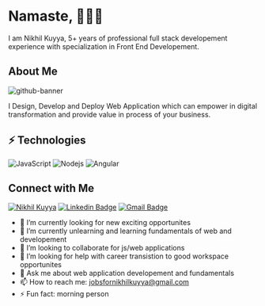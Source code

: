 # Namaste, 👨🏼‍💻
I am Nikhil Kuyya, 5+ years of professional full stack developement experience with specialization in Front End Developement.

## About Me
![github-banner](https://user-images.githubusercontent.com/22116816/185395501-8a5c4e4d-1996-4641-b2df-83120c2cde42.png)

I Design, Develop and Deploy Web Application which can empower in digital transformation and provide value in process of your business.


## ⚡ Technologies

![JavaScript](https://img.shields.io/badge/-JavaScript-black?style=flat-square&logo=javascript)
![Nodejs](https://img.shields.io/badge/-Nodejs-black?style=flat-square&logo=Node.js)
![Angular](https://img.shields.io/badge/-Angular-black?style=flat-square&logo=angular)
<!-- ![Python](https://img.shields.io/badge/-Python-black?style=flat-square&logo=Python) -->
<!-- ![React](https://img.shields.io/badge/-React-black?style=flat-square&logo=react) -->




## Connect with Me
[![Nikhil Kuyya](https://img.shields.io/twitter/follow/nikhilkuyya?label=Nikhil%20Kuyya&style=social)](https://twitter.com/NikhilKuyya)
[![Linkedin Badge](https://img.shields.io/badge/-nikhilkuyya-blue?style=flat-square&logo=Linkedin&logoColor=white&link=https://www.linkedin.com/in/nikhil-kuyya/)](https://www.linkedin.com/in/nikhil-kuyya/)
[![Gmail Badge](https://img.shields.io/badge/-jobsfornikhilkuyya@gmail.com-c14438?style=flat-square&logo=Gmail&logoColor=white&link=mailto:jobsfornikhilkuyya@gmail.com)](mailto:jobsfornikhilkuyya@gmail.com)


- 🔭 I’m currently looking for new exciting opportunites
- 🌱 I’m currently unlearning and learning fundamentals of web and developement
- 👯 I’m looking to collaborate for js/web applications
- 🤔 I’m looking for help with career transistion to good workspace opportunites
- 💬 Ask me about web application developement and fundamentals
- 📫 How to reach me: jobsfornikhilkuyya@gmail.com
- ⚡ Fun fact: morning person
